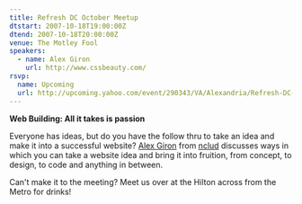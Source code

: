 ```yaml
---
title: Refresh DC October Meetup
dtstart: 2007-10-18T19:00:00Z
dtend: 2007-10-18T20:00:00Z
venue: The Motley Fool
speakers:
  - name: Alex Giron
    url: http://www.cssbeauty.com/
rsvp:
  name: Upcoming
  url: http://upcoming.yahoo.com/event/290343/VA/Alexandria/Refresh-DC-October-meetup/The-Motley-Fool/
---
```


**Web Building: All it takes is passion**

Everyone has ideas, but do you have the follow thru to take an idea and make it into a successful website? [Alex Giron](http://www.cssbeauty.com/) from [nclud](http://nclud.com/) discusses ways in which you can take a website idea and bring it into fruition, from concept, to design, to code and anything in between.

Can't make it to the meeting? Meet us over at the Hilton across from the Metro for drinks!